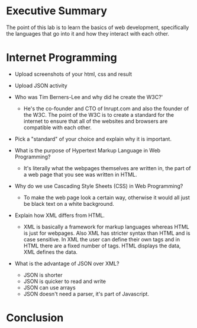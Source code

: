 # Executive Summary
The point of this lab is to learn the basics of web development, specifically the languages that go into it and how they interact with each other.
# Internet Programming
* Upload screenshots of your html, css and result
* Upload JSON activity

* Who was Tim Berners-Lee and why did he create the W3C?'
  * He's the co-founder and CTO of Inrupt.com and also the founder of the W3C. The point of the W3C is to create a standard for the internet to ensure that all of the websites and browsers are compatible with each other.

* Pick a "standard" of your choice and explain why it is important.

* What is the purpose of Hypertext Markup Language in Web Programming?
  * It's literally what the webpages themselves are written in, the part of a web page that you see was written in HTML. 
  
* Why do we use Cascading Style Sheets (CSS) in Web Programming?
   * To make the web page look a certain way, otherwise it would all just be black text on a white background.

* Explain how XML differs from HTML. 
   * XML is basically a framework for markup languages whereas HTML is just for webpages. Also XML has stricter syntax than HTML and is case sensitive. In XML the user can define their own tags and in HTML there are a fixed number of tags. HTML displays the data, XML defines the data.

* What is the advantage of JSON over XML?
    * JSON is shorter
    * JSON is quicker to read and write
    * JSON can use arrays
    * JSON doesn't need a parser, it's part of Javascript. 
# Conclusion

